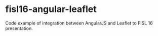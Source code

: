 # fisl16-angular-leaflet
Code example of integration between AngularJS and Leaflet to FISL 16 presentation.
